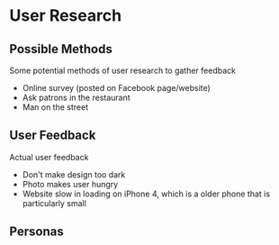 # User Research

## Possible Methods

Some potential methods of user research to gather feedback
* Online survey (posted on Facebook page/website)
* Ask patrons in the restaurant
* Man on the street

## User Feedback

Actual user feedback
* Don't make design too dark
* Photo makes user hungry
* Website slow in loading on iPhone 4, which is a older phone that is particularly small

## Personas
